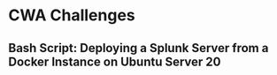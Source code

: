 # CWA Challenges

## Bash Script: Deploying a Splunk Server from a Docker Instance on Ubuntu Server 20

